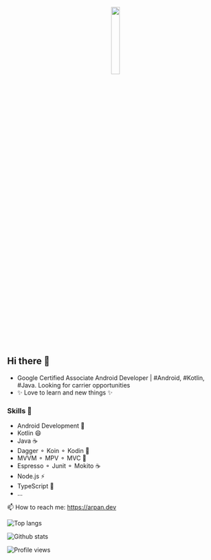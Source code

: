 <p align="center">
  <img src="https://media0.giphy.com/media/Lmy23L3RkJ0sEWokRN/giphy.gif" width="20%">
</p>

## Hi there 👋

- Google Certified Associate Android Developer | #Android, #Kotlin, #Java. Looking for carrier opportunities
- ✨ Love to learn and new things ✨ 

### Skills 🔭
- Android Development 📱
- Kotlin 😄
- Java ☕
- Dagger ⚬ Koin ⚬ Kodin 💉
- MVVM ⚬ MPV ⚬ MVC 👷
- Espresso ⚬ Junit ⚬ Mokito ☕
- Node.js ⚡
- TypeScript 📜
- ...

📫 How to reach me: https://arpan.dev

![Top langs](https://github-readme-stats.vercel.app/api/top-langs/?username=Bloody-Badboy)

![Github stats](https://github-readme-stats.vercel.app/api?username=bloody-badboy&show_icons=true)

![Profile views](https://gpvc.arturio.dev/bloody-badboy)
